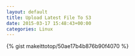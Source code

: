 ```yaml
---
layout: default                                                                                                              
title: Upload Latest File To S3                                                                                                                       
date: 2015-03-17 15:48:43+00:00                                                                                                                        
categories: Linux                                                                                                                
---                                                                                                                              
```


{% gist makeittotop/50ae17b4b876b90f4070 %}                                                                                                           

